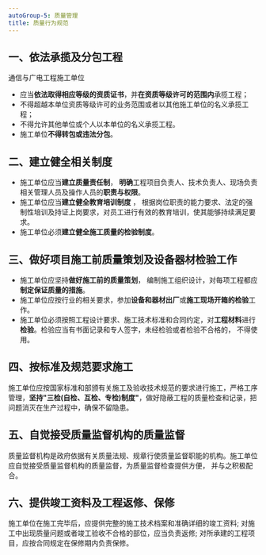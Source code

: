 ```yaml
---
autoGroup-5: 质量管理
title: 质量行为规范
---
```

## 一、依法承揽及分包工程
通信与广电工程施工单位
- 应当**依法取得相应等级的资质证书**，并**在资质等级许可的范围内**承揽工程；
- 不得超越本单位资质等级许可的业务范围或者以其他施工单位的名义承揽工程；
- 不得允许其他单位或个人以本单位的名义承揽工程。
- 施工单位**不得转包或违法分包**。

## 二、建立健全相关制度
- 施工单位应当**建立质量责任制**， **明确**工程项目负责人、技术负责人、现场负责相关管理人员及操作人员的**职责与权限**。
- 施工单位应当**建立健全教育培训制度** ， 根据岗位职责的能力要求、法定的强制性培训及持证上岗要求，对员工进行有效的教育培训，使其能够持续满足要求。
- 施工单位必须**建立健全施工质量的检验制度**。

## 三、做好项目施工前质量策划及设备器材检验工作 
- 施工单位应坚持**做好施工前的质量策划**， 编制施工组织设计，对每项工程都应**制定保证质量的措施**。
- 施工单位应按行业的相关要求，参加**设备和器材出厂**或**施工现场开箱的检验**工作。
- 施工单位必须按照工程设计要求、施工技术标准和合同约定，对**工程材料**进行**检验**。检验应当有书面记录和专人签字，未经检验或者检验不合格的， 不得使用。

## 四、按标准及规范要求施工
施工单位应按国家标准和部颁有关施工及验收技术规范的要求进行施工，严格工序管理，**坚持"三检(自检、互检、专检)制度"**，做好隐蔽工程的质量检查和记录，把问题消灭在生产过程中，确保不留隐患。

## 五、自觉接受质量监督机构的质量监督
质量监督机构是政府依据有关质量法规、规章行使质量监督职能的机构。施工单位应自觉接受质量监督机构的质量监督，为质量监督检查提供方便， 并与之积极配合。

## 六、提供竣工资料及工程返修、保修
施工单位在施工完毕后，应提供完整的施工技术档案和准确详细的竣工资料; 对施工中出现质量问题或者竣工验收不合格的部位，应当负责返修; 对所承建的工程项目，应按合同规定在保修期内负责保修。